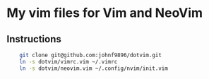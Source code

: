 # My vim files for Vim and NeoVim

## Instructions

```bash
    git clone git@github.com:johnf9896/dotvim.git
    ln -s dotvim/vimrc.vim ~/.vimrc
    ln -s dotvim/neovim.vim ~/.config/nvim/init.vim
```
